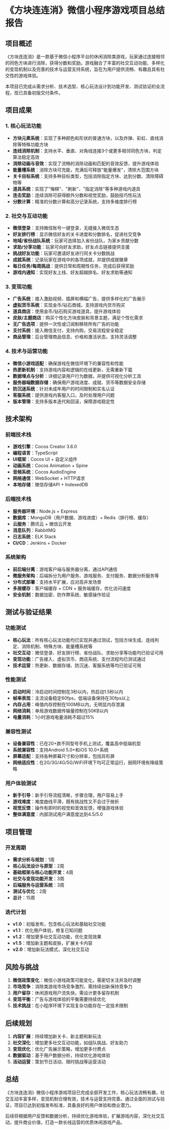 # 《方块连连消》微信小程序游戏项目总结报告

## 项目概述

《方块连连消》是一款基于微信小程序平台的休闲消除类游戏，玩家通过连接相邻的同色方块进行消除，获得分数和奖励。游戏融合了丰富的社交互动功能、多样化的变现机制以及完善的技术与运营支持系统，旨在为用户提供流畅、有趣且具有社交性的游戏体验。

本项目已完成从需求分析、技术选型、核心玩法设计到功能开发、测试验证的全流程，现已具备初版交付条件。

## 项目成果

### 1. 核心玩法功能

- **方块元素系统**：实现了多种颜色和形状的普通方块，以及炸弹、彩虹、直线消除等特殊功能方块
- **连线消除机制**：支持水平、垂直、对角线连接3个或更多相邻同色方块，判定算法稳定高效
- **消除动画与音效**：实现了流畅的消除动画和匹配的音效反馈，提升游戏体验
- **能量槽系统**：消除方块可充能，充满后可释放"能量爆发"，清除大范围方块
- **关卡目标系统**：支持多种目标类型，包括消除指定方块、达到分数、清除障碍物等
- **道具系统**：实现了"悔棋"、"刷新"、"指定消除"等多种游戏内道具
- **连击奖励**：连续消除可获得额外分数和视觉奖励，鼓励技巧性玩法
- **分数计算**：精准的分数计算和高分记录系统，支持多维度排行榜

### 2. 社交与互动功能

- **微信登录**：支持微信账号一键登录，无缝接入微信生态
- **好友排行榜**：显示微信好友的关卡进度和分数排名，促进社交竞争
- **地域/省份战队系统**：玩家可选择加入省份战队，为家乡贡献分数
- **求助/分享功能**：玩家可向好友求助，好友点击链接提供支援
- **挑战好友功能**：玩家可邀请好友进行同关卡分数挑战
- **成就系统**：记录玩家在游戏中的各项成就，并提供成就徽章
- **每日任务/每周挑战**：提供日常和周期性任务，完成后获得奖励
- **游戏内通知**：实现好友上线、好友超越排名、好友求助等通知

### 3. 变现功能

- **广告系统**：接入激励视频、插屏和横幅广告，提供多样化的广告展示
- **虚拟货币系统**：实现金币/钻石商城，支持游戏内货币购买
- **道具商店**：使用金币/钻石购买游戏道具，提升游戏体验
- **皮肤/主题商店**：购买个性化方块皮肤和背景主题，满足个性化需求
- **无广告选项**：提供一次性或订阅制移除所有广告的功能
- **支付系统**：接入微信支付，支持内购，交易流程安全稳定
- **商品管理**：后台管理商品信息、价格和激活状态，支持灵活调整

### 4. 技术与运营功能

- **微信小游戏适配**：确保游戏在微信环境下的兼容性和性能
- **热更新机制**：支持游戏内容和逻辑的在线更新，无需重新下载
- **数据埋点与分析**：详细记录用户行为数据，并提供可视化分析工具
- **服务器端数据存储**：确保用户游戏进度、成就、货币等数据安全存储
- **防沉迷系统**：针对未成年用户的时间限制和实名认证
- **客服系统**：提供游戏内客服入口，及时处理用户问题
- **版本管理**：支持多版本迭代和回滚，保障游戏稳定性

## 技术架构

### 前端技术栈

- **游戏引擎**：Cocos Creator 3.6.0
- **编程语言**：TypeScript
- **UI框架**：Cocos UI + 自定义组件
- **动画系统**：Cocos Animation + Spine
- **音频系统**：Cocos AudioEngine
- **网络通信**：WebSocket + HTTP请求
- **本地存储**：微信存储API + IndexedDB

### 后端技术栈

- **服务器环境**：Node.js + Express
- **数据库**：MongoDB（用户数据、游戏进度）+ Redis（排行榜、缓存）
- **云服务**：腾讯云 + 微信云开发
- **消息队列**：RabbitMQ
- **日志系统**：ELK Stack
- **CI/CD**：Jenkins + Docker

### 系统架构

- **前后端分离**：游戏客户端与服务器分离，通过API通信
- **微服务架构**：后端拆分为用户服务、游戏服务、支付服务、数据分析服务等
- **分布式部署**：支持水平扩展，应对高并发场景
- **多层缓存**：客户端缓存 + CDN + 服务端缓存，优化访问速度
- **安全机制**：数据加密、防作弊系统、敏感操作验证

## 测试与验证结果

### 功能测试

- **核心玩法**：所有核心玩法功能均已实现并通过测试，包括方块生成、连线判定、消除机制、特殊方块、能量槽系统等
- **社交互动**：微信登录、好友排行榜、省份战队、求助分享等功能均已验证可用
- **变现功能**：广告接入、虚拟货币、商店系统、支付流程均已测试通过
- **技术运营**：热更新、数据存储、防沉迷、客服系统等均已验证可用

### 性能测试

- **启动时间**：冷启动时间控制在3秒以内，热启动1.5秒以内
- **帧率表现**：主流设备稳定60fps，低端设备保持在30fps以上
- **内存占用**：峰值内存控制在100MB以内，无明显内存泄漏
- **网络消耗**：单局游戏数据传输量控制在50KB以内
- **电量消耗**：1小时游戏电量消耗不超过15%

### 兼容性测试

- **设备兼容性**：已在20+款不同型号手机上测试，覆盖高中低端机型
- **系统兼容性**：支持Android 5.0+和iOS 10.0+系统
- **屏幕适配**：支持各种屏幕尺寸和分辨率，包括异形屏
- **网络适应性**：在2G/3G/4G/5G/WiFi环境下均可正常运行，弱网环境有降级策略

### 用户体验测试

- **新手引导**：新手引导流程清晰，步骤合理，用户容易上手
- **游戏难度**：难度曲线平滑，既有挑战性又不会过于挫折
- **视觉反馈**：操作有即时的视觉和音效反馈，增强游戏体验
- **整体满意度**：内部测试用户满意度达到4.5/5.0

## 项目管理

### 开发周期

- **需求分析与规划**：1周
- **核心玩法设计与原型**：2周
- **基础框架与核心功能开发**：4周
- **社交与变现功能开发**：3周
- **后端服务与运营系统**：3周
- **测试与优化**：2周
- **总计**：15周

### 迭代计划

- **v1.0**：初版发布，包含核心玩法和基础社交功能
- **v1.1**：优化用户体验，修复已知问题
- **v1.2**：增加更多社交互动功能，优化变现效果
- **v1.5**：增加新主题和皮肤，扩展关卡内容
- **v2.0**：增加新玩法模式，深化社交互动

## 风险与挑战

1. **微信政策变化**：微信小游戏政策可能变化，需密切关注并及时调整
2. **市场竞争**：消除类游戏市场竞争激烈，需持续创新保持竞争力
3. **用户留存**：休闲游戏用户流失快，需设计更多留存机制
4. **变现平衡**：广告与游戏体验的平衡需要持续优化
5. **技术挑战**：在小程序环境下实现复杂功能存在一定技术限制

## 后续规划

1. **内容扩展**：持续增加新关卡、新主题和新玩法
2. **社交深化**：增加更多社交互动功能，如组队挑战、好友助力
3. **变现优化**：优化广告展示策略，增加更多付费点
4. **数据驱动**：基于用户数据分析，持续优化游戏体验
5. **活动运营**：策划节日活动、限时挑战等运营活动

## 总结

《方块连连消》微信小程序游戏项目已完成全部开发工作，核心玩法流畅有趣，社交互动丰富多样，变现机制合理有效，技术与运营支持完善。通过全面的测试与验证，项目已达到初版发布标准，具备良好的用户体验和商业潜力。

后续将根据用户反馈和数据分析，持续优化游戏体验，扩展游戏内容，深化社交互动，提升商业价值，打造一款长线运营的优质休闲游戏产品。
